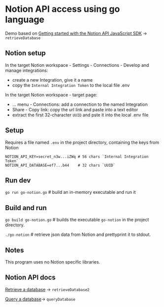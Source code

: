 # Notion API access using go language

Demo based on [Getting started with the Notion API JavaScript SDK](https://dev.to/craigaholliday/getting-started-with-the-notion-api-javascript-sdk-c50) -> `retrieveDatabase`

## Notion setup

In the target Notion workspace - Settings - Connections - Develop and manage integrations:

- create a new Integration, give it a name
- copy the `Internal Integration Token` to the local file .env

In the target Notion workspace - target page:

- ... menu - Connections: add a connection to the named Integration
- Share - Copy link: copy the url link and paste into a text editor
- extract the first 32-character `UUID` and pste it into the local .env file

## Setup

Requires a file named `.env` in the project directory, containing the keys from Notion

```
NOTION_API_KEY=secret_n3w...iZWq # 56 chars `Internal Integration Token`
NOTION_API_DATABASE=ef7...b44    # 32 chars `UUID`
```

## Run dev

`go run go-notion.go` # build an in-memory executable and run it

## Build and run

`go build go-notion.go` # builds the executable `go-notion` in the project directory.

`./go-notion` # retrieve json data from Notion and prettyprint it to stdout.

## Notes

This program uses no Notion specific libraries.

## Notion API docs

[Retrieve a database](https://developers.notion.com/reference/retrieve-a-database) -> `retrieveDatabase2`

[Query a database](https://developers.notion.com/reference/post-database-query)-> `queryDatabase`
